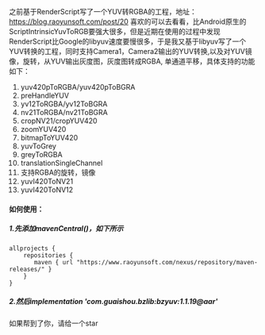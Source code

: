 之前基于RenderScript写了一个YUV转RGBA的工程，地址：https://blog.raoyunsoft.com/post/20 喜欢的可以去看看，比Android原生的ScriptIntrinsicYuvToRGB要强大很多，但是近期在使用的过程中发现RenderScript比Google的libyuv速度要慢很多，于是我又基于libyuv写了一个YUV转换的工程，同时支持Camera1，Camera2输出的YUV转换,以及对YUV镜像，旋转，从YUV输出灰度图，灰度图转成RGBA, 单通道平移，具体支持的功能如下：

1. yuv420pToRGBA/yuv420pToBGRA
2. preHandleYUV
3. yv12ToRGBA/yv12ToBGRA
4. nv21ToRGBA/nv21ToBGRA
5. cropNV21/cropYUV420
6. zoomYUV420
7. bitmapToYUV420
8. yuvToGrey
9. greyToRGBA
10. translationSingleChannel
11. 支持RGBA的旋转，镜像
12. yuvI420ToNV21
13. yuvI420ToNV12



#### 如何使用：

##### 1.先添加mavenCentral()，如下所示

```
allprojects {
    repositories {
       maven { url "https://www.raoyunsoft.com/nexus/repository/maven-releases/" }
    }
}
```

##### 2.然后implementation 'com.guaishou.bzlib:bzyuv:1.1.19@aar'



如果帮到了你，请给一个star